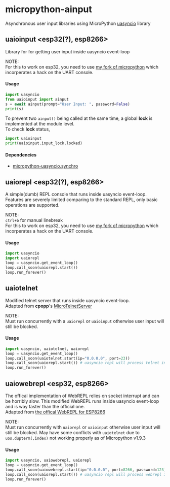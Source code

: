 # micropython-ainput
Asynchronous user input libraries using MicroPython [uasyncio](https://github.com/micropython/micropython-lib/tree/master/uasyncio) library



## uaioinput <esp32(?), esp8266>
Library for for getting user input inside uasyncio event-loop

NOTE:\
For this to work on esp32, you need to use [my fork of micropython](https://github.com/shawwwn/micropython) which incorperates a hack on the UART console.

#### Usage
```python
import uasyncio
from uaioinput import ainput
s = await ainput(prompt="User Input: ", password=False)
print(s)
```

To prevent two `ainput()` being called at the same time, a global **lock** is 
implemented at the module level.\
To check **lock** status,
```python
import uaioinput
print(uaioinput.input_lock.locked)
```

#### Dependencies
 * [micropython-uasyncio.synchro](https://github.com/micropython/micropython-lib/tree/master/uasyncio.synchro)



## uaiorepl <esp32(?), esp8266>
A simple(dumb) REPL console that runs inside uasyncio event-loop.\
Features are severely limited comparing to the standard REPL, 
only basic operations are supported.

NOTE:\
`ctrl+b` for manual linebreak\
For this to work on esp32, you need to use [my fork of micropython](https://github.com/shawwwn/micropython) which incorperates a hack on the UART console.

#### Usage
```python
import uasyncio
import uaiorepl
loop = uasyncio.get_event_loop()
loop.call_soon(uaiorepl.start())
loop.run_forever()
```



## uaiotelnet <esp8266>
Modified telnet server that runs inside uasyncio event-loop.\
Adapted from **cpopp**'s [MicroTelnetServer](https://github.com/cpopp/MicroTelnetServer)

NOTE:\
Must run concurrently with a `uaiorepl` or `uaioinput` otherwise user input will still be blocked.

#### Usage
```python
import uasyncio, uaiotelnet, uaiorepl
loop = uasyncio.get_event_loop()
loop.call_soon(uaiotelnet.start(ip="0.0.0.0", port=23))
loop.call_soon(uaiorepl.start()) # uasyncio repl will process telnet input
loop.run_forever()
```



## uaiowebrepl <esp32, esp8266>
The offical implementation of WebREPL relies on socket interrupt and can be horribly slow.
This modified WebREPL runs inside uasyncio event-loop and is way faster than the official one.\
Adapted from [the offical WebREPL for ESP8266](https://github.com/micropython/micropython/blob/master/ports/esp8266/modules/webrepl.py)

NOTE:\
Must run concurrently with `uaiorepl` or `uaioinput` otherwise user input will still be blocked.
May have some conflicts with `uaiotelnet` due to `uos.dupterm(,index)` not working properly as of Micropython v1.9.3

#### Usage
```python
import uasyncio, uaiowebrepl, uaiorepl
loop = uasyncio.get_event_loop()
loop.call_soon(uaiowebrepl.start(ip="0.0.0.0", port=8266, password=123))
loop.call_soon(uaiorepl.start()) # uasyncio repl will process webrepl input
loop.run_forever()
```

